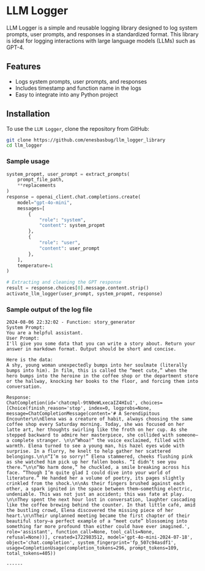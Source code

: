 
# LLM Logger

LLM Logger is a simple and reusable logging library designed to log system prompts, user prompts, and responses in a standardized format. This library is ideal for logging interactions with large language models (LLMs) such as GPT-4.

## Features

- Logs system prompts, user prompts, and responses
- Includes timestamp and function name in the logs
- Easy to integrate into any Python project

## Installation

To use the `LLM Logger`, clone the repository from GitHub:

```sh
git clone https://github.com/enesbasbug/llm_logger_library
cd llm_logger
```

### Sample usage
```python
system_propmt, user_prompt = extract_prompts(
    prompt_file_path,
    **replacements
)
response = openai_client.chat.completions.create(
    model="gpt-4o-mini",
    messages=[
        {
            "role": "system",
            "content": system_propmt
        },
        {
            "role": "user",
            "content": user_prompt
        },
    ],
    temperature=1
)

# Extracting and cleaning the GPT response
result = response.choices[0].message.content.strip()
activate_llm_logger(user_prompt, system_propmt, response)
```

### Sample output of the log file
```
2024-08-06 22:32:02 - Function: story_generator
System Prompt:
You are a helpful assistant.
User Prompt:
I'll give you some data that you can write a story about. Return your answer in markdown format. Output should be short and concise.

Here is the data:
A shy, young woman unexpectedly bumps into her soulmate (literally bumps into him). In film, this is called the “meet cute,” when the hero bumps into the heroine in the coffee shop or the department store or the hallway, knocking her books to the floor, and forcing them into conversation.

Response:
ChatCompletion(id='chatcmpl-9tN0eWLxecaIZ4HIuI', choices=[Choice(finish_reason='stop', index=0, logprobs=None, message=ChatCompletionMessage(content='# A Serendipitous Encounter\n\nElena was a creature of habit, always choosing the same coffee shop every Saturday morning. Today, she was focused on her latte art, her thoughts swirling like the froth on her cup. As she stepped backward to admire her masterpiece, she collided with someone—a complete stranger. \n\n“Whoa!” the voice exclaimed, filled with warmth. Elena turned to see a young man, his hazel eyes wide with surprise. In a flurry, he knelt to help gather her scattered belongings.\n\n“I’m so sorry!” Elena stammered, cheeks flushing pink as she watched him pick up her fallen books. “I didn’t see you there.”\n\n“No harm done,” he chuckled, a smile breaking across his face. “Though I’m quite glad I could dive into your world of literature.” He handed her a volume of poetry, its pages slightly crinkled from the shock.\n\nAs their fingers brushed against each other, a spark ignited in the space between them—something electric, undeniable. This was not just an accident; this was fate at play. \n\nThey spent the next hour lost in conversation, laughter cascading like the coffee brewing behind the counter. In that little café, amid the bustling crowd, Elena discovered the missing piece of her heart.\n\nTheir unplanned meeting became the first chapter of their beautiful story—a perfect example of a “meet cute” blossoming into something far more profound than either could have ever imagined.', role='assistant', function_call=None, tool_calls=None, refusal=None))], created=1722983512, model='gpt-4o-mini-2024-07-18', object='chat.completion', system_fingerprint='fp_507c94asdf1', usage=CompletionUsage(completion_tokens=296, prompt_tokens=109, total_tokens=405))

------
```
